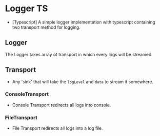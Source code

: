 # Logger TS

- [Typescript] A simple logger implementation with typescript containing two transport method for logging.

## Logger

The Logger takes array of transport in which every logs will be streamed.

## Transport

- Any 'sink' that will take the `logLevel` and `data` to stream it somewhere.

### ConsoleTransport

- Console Transport redirects all logs into console.

### FileTransport

- File Transport redirects all logs into a log file.
